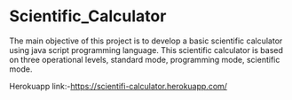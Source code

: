 # Scientific_Calculator
The main objective of this project is to develop a basic scientific calculator using java script programming language. This scientific calculator is based on three operational levels, standard mode, programming mode, scientific mode.

Herokuapp link:-https://scientifi-calculator.herokuapp.com/
